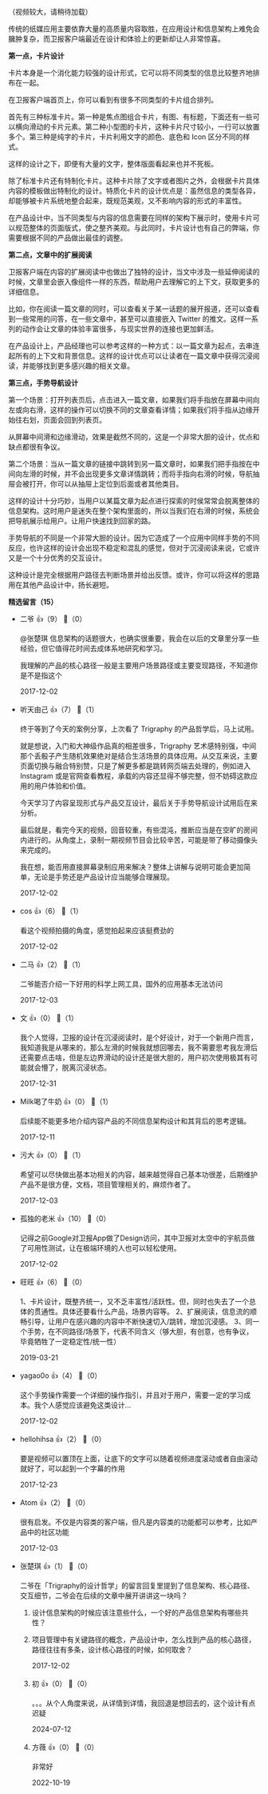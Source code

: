 （视频较大，请稍待加载）  
  
传统的纸媒应用主要依靠大量的高质量内容取胜，在应用设计和信息架构上难免会臃肿复杂，而卫报客户端最近在设计和体验上的更新却让人非常惊喜。

**第一点，卡片设计**

卡片本身是一个消化能力较强的设计形式，它可以将不同类型的信息比较整齐地排布在一起。

在卫报客户端首页上，你可以看到有很多不同类型的卡片组合排列。

首先有三种标准卡片。第一种是焦点图组合卡片，有图、有标题，下面还有一些可以横向滑动的卡片元素。第二种小型图的卡片，这种卡片尺寸较小，一行可以放置多个。第三种是纯字的卡片，卡片利用文字的颜色、底色和 Icon 区分不同的样式。

这样的设计之下，即便有大量的文字，整体版面看起来也并不死板。

除了标准卡片还有特制化卡片。这种卡片除了文字或者图片之外，会根据卡片具体内容的模板做出特制化的设计。特质化卡片的设计优点是：虽然信息的类型各异，却能够被卡片系统地整合起来，既规范美观，又不影响内容的形式的丰富性。

在产品设计中，当不同类型与内容的信息需要在同样的架构下展示时，使用卡片可以规范整体的页面版式，使之整齐美观。与此同时，卡片设计也有自己的弊端，你需要根据不同的产品做出最佳的调整。

**第二点，文章中的扩展阅读**

卫报客户端在内容的扩展阅读中也做出了独特的设计，当文中涉及一些延伸阅读的时候，文章里会嵌入像组件一样的东西，帮助用户去理解它的上下文，获取更多的详细信息。

比如，你在阅读一篇文章的同时，可以查看关于某一话题的展开报道，还可以查看到一些常用的问答，在一些文章中，甚至可以直接嵌入 Twitter 的推文。这样一系列的动作会让文章的体验丰富很多，与现实世界的连接也更加鲜活。

在产品设计上，产品经理也可以参考这样的一种方式：以一篇文章为起点，去串连起所有的上下文和背景信息。这样的设计优点可以让读者在一篇文章中获得沉浸阅读，并能够找到更多感兴趣的相关文章。

**第三点，手势导航设计**

第一个场景：打开列表页后，点击进入一篇文章，如果我们将手指放在屏幕中间向左或向右滑，这样的操作可以切换不同的文章查看详情；如果我们将手指从边缘开始往右划，页面会回到列表页。

从屏幕中间滑和边缘滑动，效果是截然不同的，这是一个非常大胆的设计，优点和缺点都很有争议。

第二个场景：当从一篇文章的链接中跳转到另一篇文章时，如果我们把手指按在中间向左滑的时候，并不会出现更多文章详情跳转；而将手指向右滑的时候，导航抽屉会被打开，你可以从抽屉上定位到后面或者其他类目。

这样的设计十分巧妙，当用户以某篇文章为起点进行探索的时侯常常会脱离整体的信息架构。这时用户是迷失在整个架构里面的，所以当我们在右滑的时候，系统会把导航展示给用户。让用户快速找到回家的路。

手势导航的不同是一个非常大胆的设计。因为它造成了一个应用中同样手势的不同反应，也许这样的设计会出现不稳定和混乱的感觉，但对于沉浸阅读来说，它或许又是一个十分优秀的交互设计。

这种设计是完全根据用户路径去判断场景并给出反馈。或许，你可以将这样的思路用在其他产品设计中，扬长避短。
<div><strong>精选留言（15）</strong></div><ul>
<li><span>二爷</span> 👍（9） 💬（0）<p>@张楚琪 信息架构的话题很大，也确实很重要，我会在以后的文章里分享一些经验，但它值得花时间去成体系地研究和学习。

我理解的产品的核心路径一般是主要用户场景路径或主要变现路径，不知道你是不是指这个</p>2017-12-02</li><br/><li><span>听天由己</span> 👍（7） 💬（1）<p>终于等到了今天的案例分享，上次看了 Trigraphy 的产品哲学后，马上试用。

就是想说，入门和大神级作品真的相差很多，Trigraphy 艺术感特别强，中间那个丢骰子产生随机效果绝对是结合生活场景的具体应用。从交互来说，主要页面切换与融合特别赞，只是了解更多都是跳转网页端去处理的，例如进入 Instagram 或是官网查看教程，承载的内容还显得不够完整，但不妨碍这款应用的用户体验和价值。

今天学习了内容呈现形式与产品交互设计，最后关于手势导航设计试用后在来分析。

最后就是，看完今天的视频，回音较重，有些混沌，推断应当是在空旷的房间内进行的。从角度上，录制一期视频节目会比较辛苦，可能是带了移动摄像头来完成的。

我在想，能否用直接屏幕录制应用来解决？整体上讲解与说明可能会更加简单，无论是手势还是产品设计应当能够合理展现。</p>2017-12-02</li><br/><li><span>cos</span> 👍（6） 💬（1）<p>看这个视频拍摄的角度，感觉拍起来应该挺费劲的</p>2017-12-02</li><br/><li><span>二马</span> 👍（2） 💬（1）<p>二爷能否介绍一下好用的科学上网工具，国外的应用基本无法访问</p>2017-12-03</li><br/><li><span>文</span> 👍（0） 💬（1）<p>我个人觉得，卫报的设计在沉浸阅读时，是个好设计，对于一个新用户而言，我知道我是从哪来的，那么左滑的时候我就想回哪去，我不需要思考我左滑后还需要点击啥，但是左边界滑动的设计还是很大胆的，用户初次使用极其有可能就会懵了，脱离沉浸状态。</p>2017-12-31</li><br/><li><span>Milk喝了牛奶</span> 👍（0） 💬（1）<p>后续能不能更多地介绍内容产品的不同信息架构设计和其背后的思考逻辑。</p>2017-12-11</li><br/><li><span>污大</span> 👍（0） 💬（1）<p>希望可以尽快做出基本功相关的内容，越来越觉得自己基本功很差，后期维护产品不是很方便，文档，项目管理相关的，麻烦作者了。</p>2017-12-03</li><br/><li><span>孤独的老米</span> 👍（10） 💬（0）<p>记得之前Google对卫报App做了Design访问，其中卫报对太空中的宇航员做了可用性测试，让在极端环境的人也可以轻松使用。</p>2017-12-02</li><br/><li><span>旺旺</span> 👍（6） 💬（0）<p>1、卡片设计，既整齐统一，又不乏丰富性&#47;活跃性。但，同时也失去了一个总体的贯通性。具体还要看什么产品，场景内容等。
2、扩展阅读，信息流的顺畅引导，让用户在感兴趣的内容中不断快速切入&#47;跳转，增加沉浸感。
3、同一个手势，在不同路径&#47;场景下，代表不同含义（够大胆，有创意，也有争议，毕竟牺牲了一定稳定性&#47;统一性）</p>2019-03-21</li><br/><li><span>yagao0o</span> 👍（4） 💬（0）<p>这个手势操作需要一个详细的操作指引，并且对于用户，需要一定的学习成本。我个人感觉应该避免这类设计…</p>2017-12-02</li><br/><li><span>hellohihsa</span> 👍（2） 💬（0）<p>要是视频可以置顶在上面，让底下的文字可以随着视频进度滚动或者自由滚动就好了，可以起到一个字幕的作用</p>2017-12-23</li><br/><li><span>Atom</span> 👍（2） 💬（0）<p>很有启发。不仅是内容类的客户端，但凡是内容类的功能都可以参考，比如产品中的社区功能</p>2017-12-03</li><br/><li><span>张楚琪</span> 👍（1） 💬（0）<p>二爷在「Trigraphy的设计哲学」的留言回复里提到了信息架构、核心路径、交互细节，二爷会在后续的文章中展开讲讲这一块吗？

1. 设计信息架构的时候应该注意些什么，一个好的产品信息架构有哪些共性？

2. 项目管理中有关键路径的概念，产品设计中，怎么找到产品的核心路径，路径往往有多条，设计核心路径的时候，如何取舍？</p>2017-12-02</li><br/><li><span>初</span> 👍（0） 💬（0）<p>。。。从个人角度来说，从详情到详情，我回退是想回去的，这个设计有点迟疑</p>2024-07-12</li><br/><li><span>方薇</span> 👍（0） 💬（0）<p>非常好</p>2022-10-19</li><br/>
</ul>